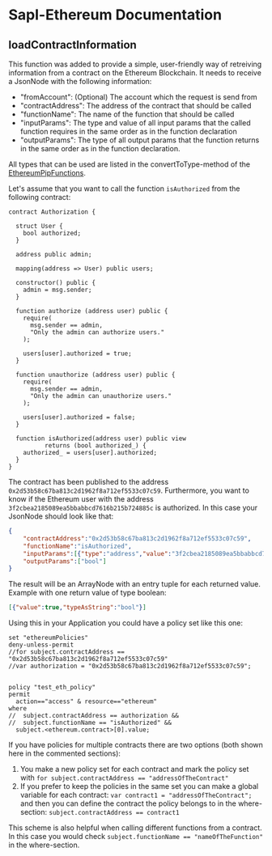 # Sapl-Ethereum Documentation

## loadContractInformation

This function was added to provide a simple, user-friendly way of retreiving information from a contract on the Ethereum Blockchain. It needs to receive a JsonNode with the following information:

 - "fromAccount":  (Optional) The account which the request is send from
 - "contractAddress":    The address of the contract that should be called
 - "functionName": The name of the function that should be called
 - "inputParams":  The type and value of all input params that the called function requires in the same order as in the function declaration
 - "outputParams": The type of all output params that the function returns in the same order as in the function declaration.

All types that can be used are listed in the convertToType-method of the [EthereumPipFunctions](https://github.com/heutelbeck/sapl-policy-engine/blob/sapl-ethereum/sapl-ethereum/src/main/java/io/sapl/interpreter/pip/EthereumPipFunctions.java).

 
Let's assume that you want to call the function `isAuthorized` from the following contract:

```solidity
contract Authorization {

  struct User {
    bool authorized;
  }

  address public admin;

  mapping(address => User) public users;

  constructor() public {
    admin = msg.sender;
  }

  function authorize (address user) public {
    require(
      msg.sender == admin,
      "Only the admin can authorize users."
    );

    users[user].authorized = true;
  }

  function unauthorize (address user) public {
    require(
      msg.sender == admin,
      "Only the admin can unauthorize users."
    );

    users[user].authorized = false;
  }

  function isAuthorized(address user) public view
          returns (bool authorized_) {
    authorized_ = users[user].authorized;
  }
}
```

The contract has been published to the address `0x2d53b58c67ba813c2d1962f8a712ef5533c07c59`.
Furthermore, you want to know if the Ethereum user with the address `3f2cbea2185089ea5bbabbcd7616b215b724885c` is authorized.
In this case your JsonNode should look like that:


```json
{
	"contractAddress":"0x2d53b58c67ba813c2d1962f8a712ef5533c07c59",
	"functionName":"isAuthorized",
	"inputParams":[{"type":"address","value":"3f2cbea2185089ea5bbabbcd7616b215b724885c"}],
	"outputParams":["bool"]
}
```

The result will be an ArrayNode with an entry tuple for each returned value. 
Example with one return value of type boolean:

```json
[{"value":true,"typeAsString":"bool"}]
```

Using this in your Application you could have a policy set like this one:

```
set "ethereumPolicies"
deny-unless-permit
//for subject.contractAddress == "0x2d53b58c67ba813c2d1962f8a712ef5533c07c59"
//var authorization = "0x2d53b58c67ba813c2d1962f8a712ef5533c07c59";


policy "test_eth_policy"
permit
  action=="access" & resource=="ethereum"
where
//  subject.contractAddress == authorization &&
//  subject.functionName == "isAuthorized" &&
  subject.<ethereum.contract>[0].value;
```

If you have policies for multiple contracts there are two options (both shown here in the commented sections):
1. You make a new policy set for each contract and mark the policy set with
`for subject.contractAddress == "addressOfTheContract"`
2. If you prefer to keep the policies in the same set you can make a global variable for each contract:
`var contract1 = "addressOfTheContract";` and then you can define the contract the policy belongs to in the where-section:
`subject.contractAddress == contract1`

This scheme is also helpful when calling different functions from a contract.
In this case you would check `subject.functionName == "nameOfTheFunction"` in the where-section.
